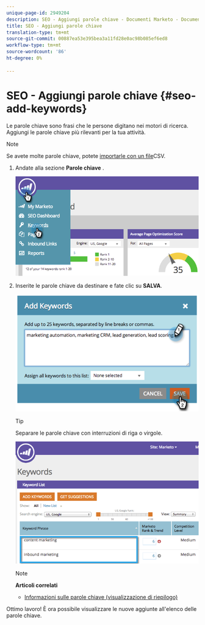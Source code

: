 ```yaml
---
unique-page-id: 2949204
description: SEO - Aggiungi parole chiave - Documenti Marketo - Documentazione prodotto
title: SEO - Aggiungi parole chiave
translation-type: tm+mt
source-git-commit: 00887ea53e395bea3a11fd28e0ac98b085ef6ed8
workflow-type: tm+mt
source-wordcount: '86'
ht-degree: 0%

---
```



# SEO - Aggiungi parole chiave {#seo-add-keywords}

Le parole chiave sono frasi che le persone digitano nei motori di ricerca. Aggiungi le parole chiave più rilevanti per la tua attività.

>[!NOTE]
>
>Se avete molte parole chiave, potete [importarle con un file](seo-importing-keywords-with-a-csv.md)CSV.

1. Andate alla sezione **Parole chiave** .

   ![](assets/image2014-9-18-11-3a28-3a39.png)

1. Inserite le parole chiave da destinare e fate clic su **SALVA**.

   ![](assets/image2014-9-18-11-3a28-3a51.png)

   >[!TIP]
   >
   >Separare le parole chiave con interruzioni di riga o virgole.

   ![](assets/image2014-9-18-11-3a29-3a12.png)

   >[!NOTE]
   >
   >**Articoli correlati**
   >
   >    
   >    
   >    * [Informazioni sulle parole chiave (visualizzazione di riepilogo)](seo-understanding-keywords.md)


Ottimo lavoro! È ora possibile visualizzare le nuove aggiunte all&#39;elenco delle parole chiave.